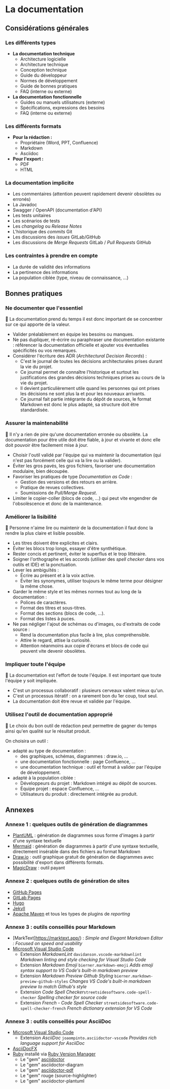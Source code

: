 # La documentation

## Considérations générales

### Les différents types

* **La documentation technique**
  * Architecture logicielle
  * Architecture technique
  * Conception technique
  * Guide du développeur
  * Normes de développement
  * Guide de bonnes pratiques
  * FAQ (interne ou externe)
* **La documentation fonctionnelle**
  * Guides ou manuels utilisateurs (externe)
  * Spécifications, expressions des besoins
  * FAQ (interne ou externe)

### Les différents formats

* **Pour la rédaction :**
  * Propriétaire (Word, PPT, Confluence)
  * Markdown
  * Asciidoc
* **Pour l'export :**
  * PDF
  * HTML

### La documentation implicite

* Les commentaires (attention peuvent rapidement devenir obsolètes ou erronés)
* La Javadoc
* Swagger / OpenAPI (documentation d'API)
* Les tests unitaires
* Les scénarios de tests
* Les _changelog_ ou _Release Notes_
* L'historique des _commits_ Git
* Les discussions des _issues_ GitLab/GitHub
* Les discussions de _Merge Requests_ GitLab / _Pull Requests_ GitHub

### Les contraintes à prendre en compte

* La durée de validité des informations
* La pertinence des informations
* La population ciblée (type, niveau de connaissance, ...)

## Bonnes pratiques

### Ne documenter que l'essentiel

:pushpin: La documentation prend du temps il est donc important de se concentrer sur ce qui apporte de la valeur.

* Valider préalablement en équipe les besoins ou manques.
* Ne pas dupliquer, ré-écrire ou paraphraser une documentation existante : référencer la documentation officielle et ajouter vos éventuelles spécificités ou vos remarques.
* Considérer l'écriture des ADR (_Architectural Decision Records_) :
  * C'est le journal de toutes les décisions architecturales prises durant la vie du projet.
  * Ce journal permet de connaître l'historique et surtout les justifications des grandes décisions techniques prises au cours de la vie du projet.
  * Il devient particulièrement utile quand les personnes qui ont prises les décisions ne sont plus la et pour les nouveaux arrivants.
  * Ce journal fait partie intégrante du dépôt de sources, le format Markdown est donc le plus adapté, sa structure doit être standardisée.

### Assurer la maintenabilité

:pushpin: Il n'y a rien de pire qu'une documentation erronée ou obsolète. La documentation pour être utile doit être fiable, à jour et vivante et donc elle doit pouvoir être facilement mise à jour.

* Choisir l'outil validé par l'équipe qui va maintenir la documentation (qui n'est pas forcément celle qui va la lire ou la valider).
* Éviter les gros pavés, les gros fichiers, favoriser une documentation modulaire, bien découpée.
* Favoriser les pratiques de type _Documentation as Code_ :
  * Gestion des versions et des retours en arrière.
  * Pratique de revues collectives.
  * Soumissions de _Pull/Merge Request_.
* Limiter le copier-coller (blocs de code, ...) qui peut vite engendrer de l'obsolèscence et donc de la maintenance.

### Améliorer la lisibilité

:pushpin: Personne n'aime lire ou maintenir de la documentation il faut donc la rendre la plus claire et lisible possible.

* Les titres doivent être explicites et clairs.
* Éviter les blocs trop longs, essayer d'être synthétique.
* Rester concis et pertinent, éviter le superflus et le trop littéraire.
* Soigner l'orthographe et les accords (utiliser des _spell checker_ dans vos outils et IDE) et la ponctuation.
* Lever les ambiguïtés :
  * Écrire au présent et à la voix active.
  * Éviter les synonymes, utiliser toujours le même terme pour désigner la même chose.
* Garder le même style et les mêmes normes tout au long de la documentation :
  * Polices de caractères.
  * Format des titres et sous-titres.
  * Format des sections (blocs de code, ...).
  * Format des listes à puces.
* Ne pas négliger l'ajout de schémas ou d'images, ou d'extraits de code source :
  * Rend la documentation plus facile à lire, plus compréhensible.
  * Attire le regard, attise la curiosité.
  * Attention néanmoins aux copie d'écrans et blocs de code qui peuvent vite devenir obsolètes.

### Impliquer toute l'équipe

:pushpin: La documentation est l'effort de toute l'équipe. Il est important que toute l'équipe y soit impliquée.

* C'est un processus collaboratif : plusieurs cerveaux valent mieux qu'un.
* C'est un processus itératif : on a rarement bon du 1er coup, tout seul.
* La documentation doit être revue et validée par l'équipe.

### Utilisez l'outil de documentation approprié

:pushpin: Le choix du bon outil de rédaction peut permettre de gagner du temps ainsi qu'en qualité sur le résultat produit.

On choisira un outil :

* adapté au type de documentation :
  * des graphiques, schémas, diagrammes : draw.io, ...
  * une documentation fonctionnelle : page Confluence, ...
  * une documentation technique : outil et format à valider par l'équipe de développement.
* adapté à la population ciblée :
  * Développeurs du projet : Markdown intégré au dépôt de sources.
  * Équipe projet : espace Confluence, ...
  * Utilisateurs du produit : directement intégrée au produit.

## Annexes

### Annexe 1 : quelques outils de génération de diagrammes

* [PlantUML](https://plantuml.com/fr/) : génération de diagrammes sous forme d'images à partir d'une syntaxe textuelle
* [Mermaid](https://mermaid-js.github.io/mermaid/#/) : génération de diagrammes à partir d'une syntaxe textuelle, directement insérable dans des fichiers au format Markdown
* [Draw.io](https://www.draw.io/) : outil graphique gratuit de génération de diagrammes avec possibilité d'export dans différents formats.
* [MagicDraw](https://www.nomagic.com/products/magicdraw) : outil payant

### Annexe 2 : quelques outils de génération de sites

* [GitHub Pages](https://pages.github.com/)
* [GitLab Pages](https://docs.gitlab.com/ee/user/project/pages/)
* [Hugo](https://gohugo.io/)
* [Jekyll](https://jekyllrb.com/)
* [Apache Maven](https://maven.apache.org/) et tous les types de plugins de _reporting_

### Annexe 3 : outils conseillés pour Markdown

* [MarkText]https://marktext.app/) : _Simple and Elegant Markdown Editor : Focused on speed and usability_
* [Microsoft Visual Studio Code](https://code.visualstudio.com/)
    * Extension _MarkdownLint_ `davidanson.vscode-markdownlint` _Markdown linting and style checking for Visual Studio Code_
    * Extension _Markdown Emoji_ `bierner.markdown-emoji` _Adds emoji syntax support to VS Code's built-in markdown preview_
    * Extension _Markdown Preview Github Styling_ `bierner.markdown-preview-github-styles` _Changes VS Code's built-in markdown preview to match Github's style_
    * Extension _Code Spell Checker_`streetsidesoftware.code-spell-checker` _Spelling checker for source code_
    * Extension _French - Code Spell Checker_ `streetsidesoftware.code-spell-checker-french` _French dictionary extension for VS Code_

### Annexe 3 : outils conseillés pour AsciiDoc

* [Microsoft Visual Studio Code](https://code.visualstudio.com/)
  * Extension _AsciiDoc_ `joaompinto.asciidoctor-vscode` _Provides rich language support for AsciiDoc_
* [AsciiDocFX](https://asciidocfx.com/)
* [Ruby](https://www.ruby-lang.org/fr/) installé via [Ruby Version Manager](http://rvm.io/)
  * Le "gem" [asciidoctor](https://asciidoctor.org/)
  * Le "gem" asciidoctor-diagram
  * Le "gem" [asciidoctor-pdf](https://github.com/asciidoctor/asciidoctor-pdf)
  * Le "gem" rouge (source-highlighter)
  * Le "gem" asciidoctor-plantuml
